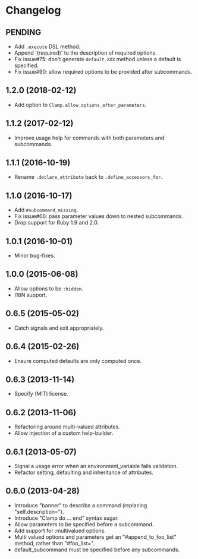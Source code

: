 # Changelog

## PENDING

* Add `.execute` DSL method.
* Append '(required)' to the description of required options.
* Fix issue#75: don't generate `default_XXX` method unless a default is specified.
* Fix issue#90: allow required options to be provided after subcommands.

## 1.2.0 (2018-02-12)

* Add option to `Clamp.allow_options_after_parameters`.

## 1.1.2 (2017-02-12)

* Improve usage help for commands with both parameters and subcommands.

## 1.1.1 (2016-10-19)

* Rename `.declare_attribute` back to `.define_accessors_for`.

## 1.1.0 (2016-10-17)

* Add `#subcommand_missing`.
* Fix issue#66: pass parameter values down to nested subcommands.
* Drop support for Ruby 1.9 and 2.0.

## 1.0.1 (2016-10-01)

* Minor bug-fixes.

## 1.0.0 (2015-06-08)

* Allow options to be `:hidden`.
* I18N support.

## 0.6.5 (2015-05-02)

* Catch signals and exit appropriately.

## 0.6.4 (2015-02-26)

* Ensure computed defaults are only computed once.

## 0.6.3 (2013-11-14)

* Specify (MIT) license.

## 0.6.2 (2013-11-06)

* Refactoring around multi-valued attributes.
* Allow injection of a custom help-builder.

## 0.6.1 (2013-05-07)

* Signal a usage error when an environment_variable fails validation.
* Refactor setting, defaulting and inheritance of attributes.

## 0.6.0 (2013-04-28)

* Introduce "banner" to describe a command (replacing "self.description=").
* Introduce "Clamp do ... end" syntax sugar.
* Allow parameters to be specified before a subcommand.
* Add support for :multivalued options.
* Multi valued options and parameters get an "#append_to_foo_list" method, rather than
  "#foo_list=".
* default_subcommand must be specified before any subcommands.
